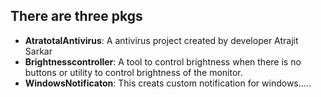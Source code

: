 ## There are three pkgs
- **AtratotalAntivirus**: A antivirus project created by developer Atrajit Sarkar
- **Brightnesscontroller**: A tool to control brightness when there is no buttons or utility to control brightness of the monitor.
- **WindowsNotificaton**: This creats custom notification for windows.....